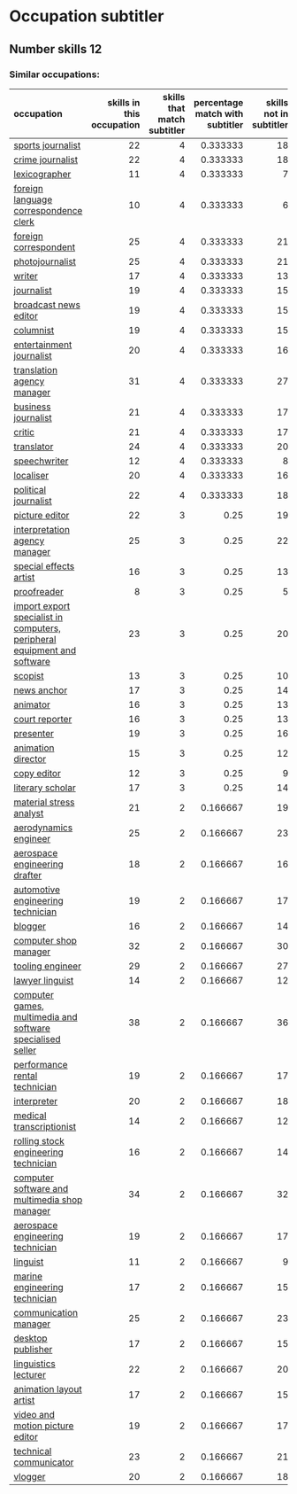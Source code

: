 # Occupation subtitler
## Number skills 12
### Similar occupations:
| occupation                                                                                                                                              |   skills in this occupation |   skills that match subtitler |   percentage match with subtitler |   skills not in subtitler |
|:--------------------------------------------------------------------------------------------------------------------------------------------------------|----------------------------:|------------------------------:|----------------------------------:|--------------------------:|
| [sports journalist](sports_journalist.md)                                                                                                               |                          22 |                             4 |                          0.333333 |                        18 |
| [crime journalist](crime_journalist.md)                                                                                                                 |                          22 |                             4 |                          0.333333 |                        18 |
| [lexicographer](lexicographer.md)                                                                                                                       |                          11 |                             4 |                          0.333333 |                         7 |
| [foreign language correspondence clerk](foreign_language_correspondence_clerk.md)                                                                       |                          10 |                             4 |                          0.333333 |                         6 |
| [foreign correspondent](foreign_correspondent.md)                                                                                                       |                          25 |                             4 |                          0.333333 |                        21 |
| [photojournalist](photojournalist.md)                                                                                                                   |                          25 |                             4 |                          0.333333 |                        21 |
| [writer](writer.md)                                                                                                                                     |                          17 |                             4 |                          0.333333 |                        13 |
| [journalist](journalist.md)                                                                                                                             |                          19 |                             4 |                          0.333333 |                        15 |
| [broadcast news editor](broadcast_news_editor.md)                                                                                                       |                          19 |                             4 |                          0.333333 |                        15 |
| [columnist](columnist.md)                                                                                                                               |                          19 |                             4 |                          0.333333 |                        15 |
| [entertainment journalist](entertainment_journalist.md)                                                                                                 |                          20 |                             4 |                          0.333333 |                        16 |
| [translation agency manager](translation_agency_manager.md)                                                                                             |                          31 |                             4 |                          0.333333 |                        27 |
| [business journalist](business_journalist.md)                                                                                                           |                          21 |                             4 |                          0.333333 |                        17 |
| [critic](critic.md)                                                                                                                                     |                          21 |                             4 |                          0.333333 |                        17 |
| [translator](translator.md)                                                                                                                             |                          24 |                             4 |                          0.333333 |                        20 |
| [speechwriter](speechwriter.md)                                                                                                                         |                          12 |                             4 |                          0.333333 |                         8 |
| [localiser](localiser.md)                                                                                                                               |                          20 |                             4 |                          0.333333 |                        16 |
| [political journalist](political_journalist.md)                                                                                                         |                          22 |                             4 |                          0.333333 |                        18 |
| [picture editor](picture_editor.md)                                                                                                                     |                          22 |                             3 |                          0.25     |                        19 |
| [interpretation agency manager](interpretation_agency_manager.md)                                                                                       |                          25 |                             3 |                          0.25     |                        22 |
| [special effects artist](special_effects_artist.md)                                                                                                     |                          16 |                             3 |                          0.25     |                        13 |
| [proofreader](proofreader.md)                                                                                                                           |                           8 |                             3 |                          0.25     |                         5 |
| [import export specialist in computers, peripheral equipment and software](import_export_specialist_in_computers,_peripheral_equipment_and_software.md) |                          23 |                             3 |                          0.25     |                        20 |
| [scopist](scopist.md)                                                                                                                                   |                          13 |                             3 |                          0.25     |                        10 |
| [news anchor](news_anchor.md)                                                                                                                           |                          17 |                             3 |                          0.25     |                        14 |
| [animator](animator.md)                                                                                                                                 |                          16 |                             3 |                          0.25     |                        13 |
| [court reporter](court_reporter.md)                                                                                                                     |                          16 |                             3 |                          0.25     |                        13 |
| [presenter](presenter.md)                                                                                                                               |                          19 |                             3 |                          0.25     |                        16 |
| [animation director](animation_director.md)                                                                                                             |                          15 |                             3 |                          0.25     |                        12 |
| [copy editor](copy_editor.md)                                                                                                                           |                          12 |                             3 |                          0.25     |                         9 |
| [literary scholar](literary_scholar.md)                                                                                                                 |                          17 |                             3 |                          0.25     |                        14 |
| [material stress analyst](material_stress_analyst.md)                                                                                                   |                          21 |                             2 |                          0.166667 |                        19 |
| [aerodynamics engineer](aerodynamics_engineer.md)                                                                                                       |                          25 |                             2 |                          0.166667 |                        23 |
| [aerospace engineering drafter](aerospace_engineering_drafter.md)                                                                                       |                          18 |                             2 |                          0.166667 |                        16 |
| [automotive engineering technician](automotive_engineering_technician.md)                                                                               |                          19 |                             2 |                          0.166667 |                        17 |
| [blogger](blogger.md)                                                                                                                                   |                          16 |                             2 |                          0.166667 |                        14 |
| [computer shop manager](computer_shop_manager.md)                                                                                                       |                          32 |                             2 |                          0.166667 |                        30 |
| [tooling engineer](tooling_engineer.md)                                                                                                                 |                          29 |                             2 |                          0.166667 |                        27 |
| [lawyer linguist](lawyer_linguist.md)                                                                                                                   |                          14 |                             2 |                          0.166667 |                        12 |
| [computer games, multimedia and software specialised seller](computer_games,_multimedia_and_software_specialised_seller.md)                             |                          38 |                             2 |                          0.166667 |                        36 |
| [performance rental technician](performance_rental_technician.md)                                                                                       |                          19 |                             2 |                          0.166667 |                        17 |
| [interpreter](interpreter.md)                                                                                                                           |                          20 |                             2 |                          0.166667 |                        18 |
| [medical transcriptionist](medical_transcriptionist.md)                                                                                                 |                          14 |                             2 |                          0.166667 |                        12 |
| [rolling stock engineering technician](rolling_stock_engineering_technician.md)                                                                         |                          16 |                             2 |                          0.166667 |                        14 |
| [computer software and multimedia shop manager](computer_software_and_multimedia_shop_manager.md)                                                       |                          34 |                             2 |                          0.166667 |                        32 |
| [aerospace engineering technician](aerospace_engineering_technician.md)                                                                                 |                          19 |                             2 |                          0.166667 |                        17 |
| [linguist](linguist.md)                                                                                                                                 |                          11 |                             2 |                          0.166667 |                         9 |
| [marine engineering technician](marine_engineering_technician.md)                                                                                       |                          17 |                             2 |                          0.166667 |                        15 |
| [communication manager](communication_manager.md)                                                                                                       |                          25 |                             2 |                          0.166667 |                        23 |
| [desktop publisher](desktop_publisher.md)                                                                                                               |                          17 |                             2 |                          0.166667 |                        15 |
| [linguistics lecturer](linguistics_lecturer.md)                                                                                                         |                          22 |                             2 |                          0.166667 |                        20 |
| [animation layout artist](animation_layout_artist.md)                                                                                                   |                          17 |                             2 |                          0.166667 |                        15 |
| [video and motion picture editor](video_and_motion_picture_editor.md)                                                                                   |                          19 |                             2 |                          0.166667 |                        17 |
| [technical communicator](technical_communicator.md)                                                                                                     |                          23 |                             2 |                          0.166667 |                        21 |
| [vlogger](vlogger.md)                                                                                                                                   |                          20 |                             2 |                          0.166667 |                        18 |
